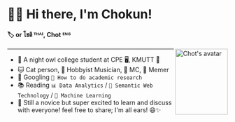 
# 👋🏻 Hi there, I'm Chokun!
#### 🏷️ or โชติ ᵀᴴᴬᴵ, Chot ᴱᴺᴳ
<div align="right" height="200" width="200"></div>
<img a="sussy" align="right" height="150" width="120" alt="Chot's avatar" 
src="https://static.wikia.nocookie.net/among-us-wiki/images/4/43/Orange.png/revision/latest?cb=20211122214800"/>


---

-  🦉 A night owl college student at CPE 🖥️, KMUTT 🍊
-  🐱 Cat person, 🎸 Hobbyist Musician, 🎤 MC, 🗿 Memer
-  🔎 Googling `📝 How to do academic research` 
-  📚 Reading  `📊 Data Analytics` / `🧠 Semantic Web Technology` / `🤖 Machine Learning`
-  🐣 Still a novice but super excited to learn and discuss with everyone! feel free to share; I'm all ears! 😄✨

